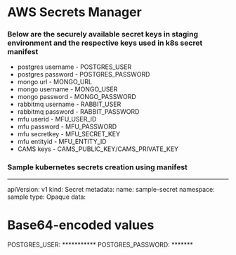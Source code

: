 # **AWS Secrets Manager**

### **Below are the securely available secret keys in staging environment and the respective keys used in k8s secret manifest**

- postgres username    - POSTGRES_USER
- postgres password    - POSTGRES_PASSWORD
- mongo url            - MONGO_URL
- mongo username       - MONGO_USER
- mongo password       - MONGO_PASSWORD
- rabbitmq username    - RABBIT_USER
- rabbitmq password    - RABBIT_PASSWORD
- mfu userid           - MFU_USER_ID
- mfu password         - MFU_PASSWORD
- mfu secretkey        - MFU_SECRET_KEY
- mfu entityid         - MFU_ENTITY_ID
- CAMS keys            - CAMS_PUBLIC_KEY/CAMS_PRIVATE_KEY


### **Sample kubernetes secrets creation using manifest**

  ---
  apiVersion: v1
  kind: Secret
  metadata:
    name: sample-secret
    namespace: sample
  type: Opaque
  data:
  # Base64-encoded values
  POSTGRES_USER: ***********
  POSTGRES_PASSWORD: *******
  

